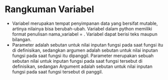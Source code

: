 # Rangkuman Variabel
- Variabel merupakan tempat penyimpanan data yang bersifat mutable, artinya nilainya bisa berubah-ubah. Variabel dalam python memiliki format penulisan nama_variabel = <nilai>. Variabel dapat berisi teks maupun bilangan.
- Parameter adalah sebutan untuk nilai inputan fungsi pada saat fungsi itu di definisikan, sedangkan argumen adalah sebutan untuk nilai inputan fungsi pada saat fungsi itu dipanggil. Parameter merupakan sebuah sebutan nilai untuk inputan fungsi pada saat fungsi tersebut di definisikan, sedangan Argument adalah sebutan untuk nilai inputan fungsi pada saat fungsi tersebut di panggil.